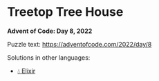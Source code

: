 # Treetop Tree House

**Advent of Code: Day 8, 2022**

Puzzle text: <https://adventofcode.com/2022/day/8>

Solutions in other languages:

- [💧 Elixir](../../../elixir/lib/2022/08_treetop_tree_house)
